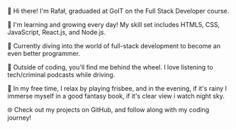 👋 Hi there! I'm Rafał, graduaded at GoIT on the Full Stack Developer course.

🚀 I'm learning and growing every day! My skill set includes HTML5, CSS, JavaScript, React.js, and Node.js.

📘 Currently diving into the world of full-stack development to become an even better programmer.

🚗 Outside of coding, you'll find me behind the wheel. I love listening to tech/criminal podcasts while driving.

🥏 In my free time, I relax by playing frisbee, and in the evening, if it's rainy I immerse myself in a good fantasy book, if it's clear view i watch night sky.

🌐 Check out my projects on GitHub, and follow along with my coding journey!
